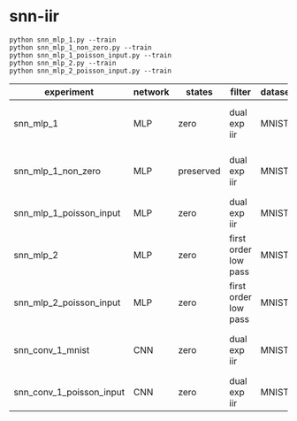 # snn-iir

```
python snn_mlp_1.py --train
python snn_mlp_1_non_zero.py --train
python snn_mlp_1_poisson_input.py --train
python snn_mlp_2.py --train
python snn_mlp_2_poisson_input.py --train
```

|experiment|network|states|filter|dataset|encoding|train|dev|test|paper|
|----------|-------|------|------|-------|--------|-----|---|----|-----|
|snn_mlp_1|MLP|zero|dual exp iir|MNIST|copy along time dimension|-|-|-|-|
|snn_mlp_1_non_zero|MLP|preserved|dual exp iir|MNIST|copy along time dimension|-|-|-|-|
|snn_mlp_1_poisson_input|MLP|zero|dual exp iir|MNIST|rate-based poisson|-|-|-|-|
|snn_mlp_2|MLP|zero|first order low pass|MNIST|copy along time dimension|-|-|-|-|
|snn_mlp_2_poisson_input|MLP|zero|first order low pass|MNIST|rate-based poisson|-|-|-|-|
|snn_conv_1_mnist|CNN|zero|dual exp iir|MNIST|copy along time dimension|-|-|-|-|
|snn_conv_1_poisson_input|CNN|zero|dual exp iir|MNIST|rate-based poisson|-|-|-|-|


